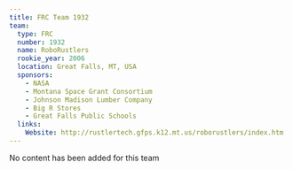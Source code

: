 ```yaml
---
title: FRC Team 1932
team:
  type: FRC
  number: 1932
  name: RoboRustlers
  rookie_year: 2006
  location: Great Falls, MT, USA
  sponsors:
    - NASA
    - Montana Space Grant Consortium
    - Johnson Madison Lumber Company
    - Big R Stores
    - Great Falls Public Schools
  links:
    Website: http://rustlertech.gfps.k12.mt.us/roborustlers/index.htm
---
```

No content has been added for this team